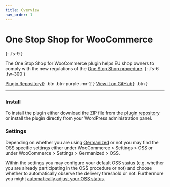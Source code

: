 ```yaml
---
title: Overview
nav_order: 1
---
```


# One Stop Shop for WooCommerce
{: .fs-9 }

The One Stop Shop for WooCommerce plugin helps EU shop owners to comply with the new regulations of the [One Stop Shop procedure](https://ec.europa.eu/taxation_customs/business/vat/oss_en).
{: .fs-6 .fw-300 }

[Plugin Repository](https://wordpress.org/plugins/one-stop-shop-woocommerce){: .btn .btn-purple .mr-2 }
[View it on GitHub](https://github.com/vendidero/one-stop-shop-woocommerce){: .btn }

---

### Install

To install the plugin either download the ZIP file from the [plugin repository](https://wordpress.org/plugins/one-stop-shop-woocommerce) or install the plugin directly from your WordPress administration panel.

### Settings

Depending on whether you are using [Germanized](https://vendidero.de/woocommerce-germanized) or not you may find the OSS specific settings either under WooCommerce > Settings > OSS or under WooCommerce > Settings > Germanized > OSS.

Within the settings you may configure your default OSS status (e.g. whether you are already participating in the OSS procedure or not) and
choose whether to automatically observe the delivery threshold or not. Furthermore you might [automatically adjust your OSS status](tax-adjustments.md).